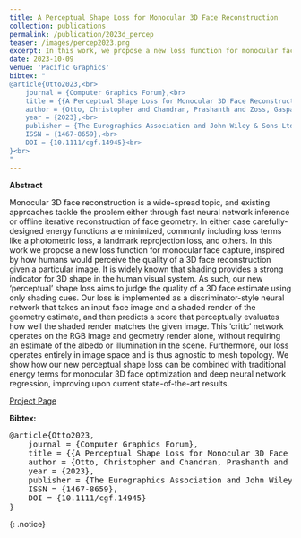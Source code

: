 ```yaml
---
title: A Perceptual Shape Loss for Monocular 3D Face Reconstruction
collection: publications
permalink: /publication/2023d_percep
teaser: /images/percep2023.png
excerpt: In this work, we propose a new loss function for monocular face capture, inspired by how humans would perceive the quality of a 3D face reconstruction given a particular image. It is widely known that shading provides a strong indicator for 3D shape in the human visual system. [[Project Page]](https://studios.disneyresearch.com/2023/10/09/a-perceptual-shape-loss-for-monocular-3d-face-reconstruction/)
date: 2023-10-09
venue: 'Pacific Graphics'
bibtex: "
@article{Otto2023,<br>
    journal = {Computer Graphics Forum},<br>
    title = {{A Perceptual Shape Loss for Monocular 3D Face Reconstruction}},<br>
    author = {Otto, Christopher and Chandran, Prashanth and Zoss, Gaspard and Gross, Markus and Gotardo, Paulo and Bradley, Derek},<br>
    year = {2023},<br>
    publisher = {The Eurographics Association and John Wiley & Sons Ltd.},<br>
    ISSN = {1467-8659},<br>
    DOI = {10.1111/cgf.14945}<br>
}<br>
"
---
```


**Abstract**
<p>
Monocular 3D face reconstruction is a wide-spread topic, and existing approaches tackle the problem either through fast neural network inference or offline iterative reconstruction of face geometry. In either case carefully-designed energy functions are minimized, commonly including loss terms like a photometric loss, a landmark reprojection loss, and others. In this work we propose a new loss function for monocular face capture, inspired by how humans would perceive the quality of a 3D face reconstruction given a particular image. It is widely known that shading provides a strong indicator for 3D shape in the human visual system. As such, our new ‘perceptual’ shape loss aims to judge the quality of a 3D face estimate using only shading cues. Our loss is implemented as a discriminator-style neural network that takes an input face image and a shaded render of the geometry estimate, and then predicts a score that perceptually evaluates how well the shaded render matches the given image. This ‘critic’ network operates on the RGB image and geometry render alone, without requiring an estimate of the albedo or illumination in the scene. Furthermore, our loss operates entirely in image space and is thus agnostic to mesh topology. We show how our new perceptual shape loss can be combined with traditional energy terms for monocular 3D face optimization and deep neural network regression, improving upon current state-of-the-art results.
</p>

[Project Page](https://studios.disneyresearch.com/2023/10/09/a-perceptual-shape-loss-for-monocular-3d-face-reconstruction/)

**Bibtex:** 
<pre>
@article{Otto2023,
    journal = {Computer Graphics Forum},
    title = {{A Perceptual Shape Loss for Monocular 3D Face Reconstruction}},
    author = {Otto, Christopher and Chandran, Prashanth and Zoss, Gaspard and Gross, Markus and Gotardo, Paulo and Bradley, Derek},
    year = {2023},
    publisher = {The Eurographics Association and John Wiley & Sons Ltd.},
    ISSN = {1467-8659},
    DOI = {10.1111/cgf.14945}
}
</pre>
{: .notice}
